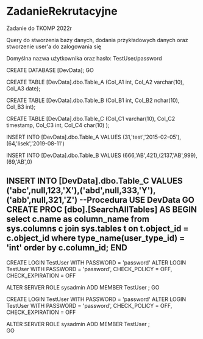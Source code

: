 # ZadanieRekrutacyjne
Zadanie do TKOMP 2022r

Query do stworzenia bazy danych, dodania przykładowych danych oraz stworzenie user'a do zalogowania się

Domyślna nazwa użytkownika oraz hasło: TestUser/password

CREATE DATABASE [DevData]; 
GO

CREATE TABLE [DevData].dbo.Table_A (Col_A1 int, Col_A2 varchar(10), Col_A3 date);

CREATE TABLE [DevData].dbo.Table_B (Col_B1 int, Col_B2 nchar(10), Col_B3 int);

CREATE TABLE [DevData].dbo.Table_C (Col_C1 varchar(10), Col_C2 timestamp, Col_C3 int, Col_C4 char(10) );

INSERT INTO  [DevData].dbo.Table_A VALUES (31,'test','2015-02-05'),(64,'lisek','2019-08-11')

INSERT INTO [DevData].dbo.Table_B VALUES (666,'AB',421),(2137,'AB',999),(69,'AB',0)

INSERT INTO [DevData].dbo.Table_C VALUES ('abc',null,123,'X'),('abd',null,333,'Y'),('abb',null,321,'Z')
--Procedura
USE DevData
GO
CREATE PROC [dbo].[SearchAllTables] AS BEGIN select c.name as column_name from sys.columns c join sys.tables t on t.object_id = c.object_id where type_name(user_type_id) = 'int' order by c.column_id; END
--
CREATE LOGIN TestUser WITH PASSWORD = 'password' ALTER LOGIN TestUser WITH PASSWORD = 'password', CHECK_POLICY = OFF, CHECK_EXPIRATION = OFF

ALTER SERVER ROLE sysadmin ADD MEMBER TestUser ;
GO

CREATE LOGIN TestUser WITH PASSWORD = 'password'
ALTER LOGIN TestUser
WITH PASSWORD = 'password',
CHECK_POLICY = OFF,
CHECK_EXPIRATION = OFF

ALTER SERVER ROLE sysadmin ADD MEMBER TestUser ;  
GO  
